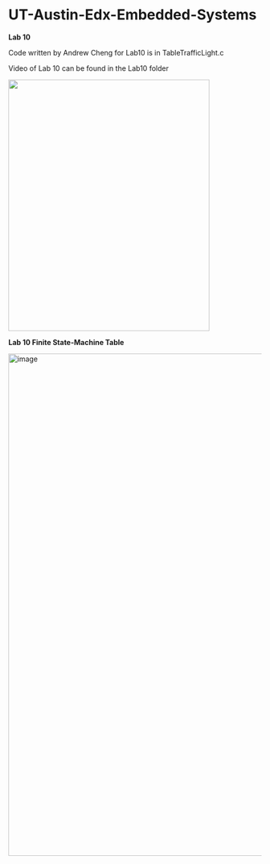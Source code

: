 # UT-Austin-Edx-Embedded-Systems

**Lab 10**

Code written by Andrew Cheng for Lab10 is in TableTrafficLight.c

Video of Lab 10 can be found in the Lab10 folder

<img src="https://user-images.githubusercontent.com/88196425/155691996-956d8a23-df50-403b-85f2-2735281af8ab.jpg" width="400" height="500">

**Lab 10 Finite State-Machine Table**

<img width="999" alt="image" src="https://user-images.githubusercontent.com/88196425/155694275-6b91dfe9-eacd-4dd9-a0b3-119efa983351.png">
